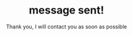 ---
title: message sent!
subtitle: Thank you, I will contact you as soon as possible
permalink: /sent/
image: /img/thanks.jpg
newsletter:
  heading: "In the mean time..."
  subheading: "Suscribe to my newsletter to stay tuned! No spam, I promise."
  button: "I am in!"
---